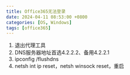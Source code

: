 ```yaml
---
title: Office365无法登录
date: 2024-04-11 08:53:00 +0800
categories: [OS, Windows]
tags: [office365]
---
```


1. 退出代理工具
2. DNS服务器地址首选4.2.2.2、备用4.2.2.1
3. ipconfig /flushdns
4. netsh int ip reset，netsh winsock reset，重启